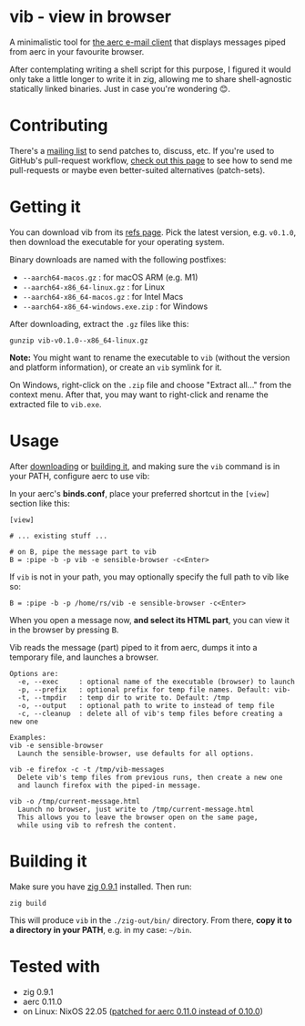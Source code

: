 # vib - view in browser

A minimalistic tool for [the aerc e-mail client](https://aerc-mail.org) that
displays messages piped from aerc in your favourite browser.

After contemplating writing a shell script for this purpose, I figured it would
only take a little longer to write it in zig, allowing me to share
shell-agnostic statically linked binaries. Just in case you're wondering 😊.

# Contributing

There's a [mailing list](https://lists.sr.ht/~renerocksai/vib) to send
patches to, discuss, etc. If you're used to GitHub's pull-request workflow,
[check out this page](https://man.sr.ht/~renerocksai/migrate-to-sourcehut/PR.md)
to see how to send me pull-requests or maybe even better-suited alternatives
(patch-sets).

# Getting it

You can download vib from its [refs
page](https://git.sr.ht/~renerocksai/vib/refs). Pick the latest version,
e.g. `v0.1.0`, then download the executable for your operating system.

Binary downloads are named with the following postfixes:

- `--aarch64-macos.gz` : for macOS ARM (e.g. M1)
- `--aarch64-x86_64-linux.gz` : for Linux
- `--aarch64-x86_64-macos.gz` : for Intel Macs
- `--aarch64-x86_64-windows.exe.zip` : for Windows

After downloading, extract the `.gz` files like this:

```console
gunzip vib-v0.1.0--x86_64-linux.gz
```

**Note:** You might want to rename the executable to `vib` (without the
version and platform information), or create an `vib` symlink for it.

On Windows, right-click on the `.zip` file and choose "Extract all..." from the
context menu. After that, you may want to right-click and rename the extracted
file to `vib.exe`.

# Usage

After [downloading](#getting-it) or [building it](#building-it), and making sure
the `vib` command is in your PATH, configure aerc to use vib:

In your aerc's **binds.conf**, place your preferred shortcut in the `[view]`
section like this:

```console
[view]

# ... existing stuff ...

# on B, pipe the message part to vib
B = :pipe -b -p vib -e sensible-browser -c<Enter>
```

If `vib` is not in your path, you may optionally specify the full path to
vib like so:

```console
B = :pipe -b -p /home/rs/vib -e sensible-browser -c<Enter>
```

When you open a message now, **and select its HTML part**, you can view it in
the browser by pressing <kbd>B</kbd>.

Vib reads the message (part) piped to it from aerc, dumps it into a temporary
file, and launches a browser.

```
Options are:
  -e, --exec     : optional name of the executable (browser) to launch
  -p, --prefix   : optional prefix for temp file names. Default: vib-
  -t, --tmpdir   : temp dir to write to. Default: /tmp
  -o, --output   : optional path to write to instead of temp file
  -c, --cleanup  : delete all of vib's temp files before creating a new one

Examples:
vib -e sensible-browser
  Launch the sensible-browser, use defaults for all options.

vib -e firefox -c -t /tmp/vib-messages
  Delete vib's temp files from previous runs, then create a new one
  and launch firefox with the piped-in message.

vib -o /tmp/current-message.html
  Launch no browser, just write to /tmp/current-message.html
  This allows you to leave the browser open on the same page,
  while using vib to refresh the content.
```

# Building it

Make sure you have [zig 0.9.1](https://ziglang.org/download/) installed. Then
run:

```console
zig build
```

This will produce `vib` in the `./zig-out/bin/` directory. From there,
**copy it to a directory in your PATH**, e.g. in my case: `~/bin`.

# Tested with

- zig 0.9.1
- aerc 0.11.0
- on Linux: NixOS 22.05 ([patched for aerc 0.11.0 instead of
  0.10.0](https://sr.ht/~renerocksai/nixpkgs/))

